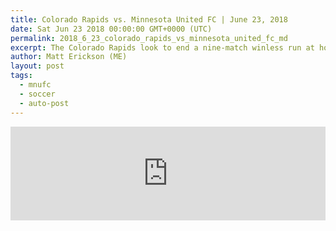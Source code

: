 ```yaml
---
title: Colorado Rapids vs. Minnesota United FC | June 23, 2018
date: Sat Jun 23 2018 00:00:00 GMT+0000 (UTC)
permalink: 2018_6_23_colorado_rapids_vs_minnesota_united_fc_md
excerpt: The Colorado Rapids look to end a nine-match winless run at home against Minnesota United FC.
author: Matt Erickson (ME)
layout: post
tags:
  - mnufc
  - soccer
  - auto-post
---
```

<div class='soccer-video-wrapper'>
    <iframe class='soccer-video' width='100%' height='auto' frameborder='0' allowfullscreen src="https://www.mnufc.com/iframe-video?brightcove_id=5801168836001&brightcove_player_id=default&brightcove_account_id=5534894110001"></iframe>
</div>